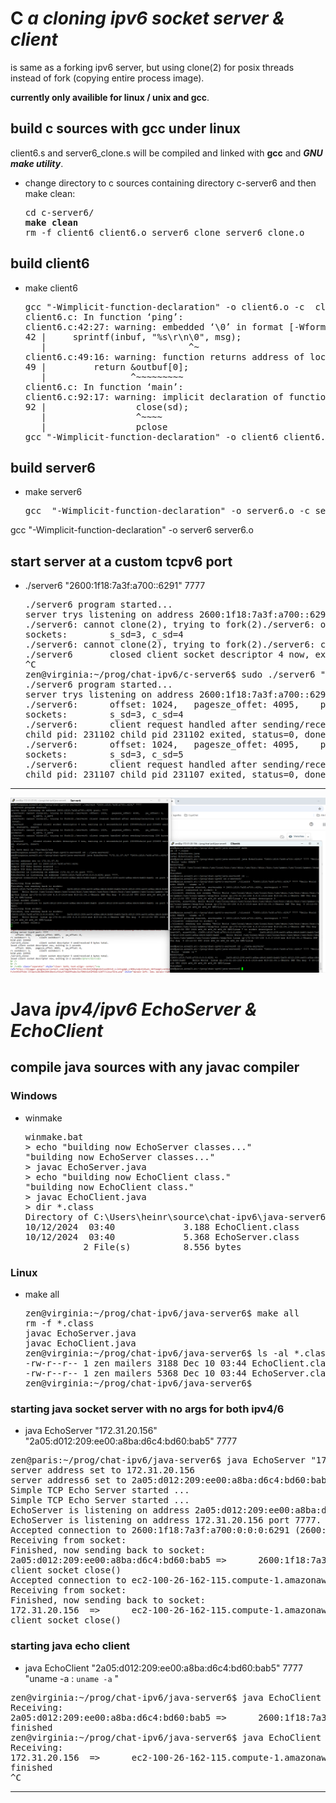 
# **C** *a cloning ipv6 socket server & client*

is same as a forking ipv6 server, but using clone(2) for posix threads instead of fork (copying entire process image).

<b>currently only availible for linux / unix and gcc</b>.

## build c sources with gcc under linux

client6.s and server6_clone.s will be compiled and linked with **gcc** and ***GNU make utility***.

- change directory to c sources containing directory c-server6 and then make clean:
  <pre>cd c-server6/
  <b>make clean</b>
  rm -f client6 client6.o server6_clone server6_clone.o
  </pre>
  
## build client6

- make client6
  <pre>gcc "-Wimplicit-function-declaration" -o client6.o -c  client6.c
  client6.c: In function ‘ping’:
  client6.c:42:27: warning: embedded ‘\0’ in format [-Wformat-contains-nul]
  42 |     sprintf(inbuf, "%s\r\n\0", msg); 
     |                           ^~
  client6.c:49:16: warning: function returns address of local variable [-Wreturn-local-addr]
  49 |         return &outbuf[0];
     |                ^~~~~~~~~~
  client6.c: In function ‘main’:
  client6.c:92:17: warning: implicit declaration of function ‘close’; did you mean ‘pclose’? [-Wimplicit-function-declaration]
  92 |                 close(sd);
     |                 ^~~~~
     |                 pclose
  gcc "-Wimplicit-function-declaration" -o client6 client6.o</pre>

## build server6

- make server6
  <pre>gcc  "-Wimplicit-function-declaration" -o server6.o -c server6.c
gcc "-Wimplicit-function-declaration"  -o server6 server6.o</pre>

## start server at a custom tcpv6 port

- ./server6 "2600:1f18:7a3f:a700::6291" 7777
  <pre>./server6 program started...
  server trys listening on address 2600:1f18:7a3f:a700::6291 port: 7777
  ./server6: cannot clone(2), trying to fork(2)./server6: offset: 1024,   pagesze_offet: 4095,    pa_offset: 0,
  sockets:        s_sd=3, c_sd=4
  ./server6: cannot clone(2), trying to fork(2)./server6: client request handled after sending/receiving 136 bytes total.
  ./server6       closed client socket descriptor 4 now, exiting in 1 secondchild pid: 231095child pid 231095 exited, status=0, done=1
  ^C
  zen@virginia:~/prog/chat-ipv6/c-server6$ sudo ./server6 "2600:1f18:7a3f:a700::6291" 7777
  ./server6 program started...
  server trys listening on address 2600:1f18:7a3f:a700::6291 port: 7777
  ./server6:      offset: 1024,   pagesze_offet: 4095,    pa_offset: 0,
  sockets:        s_sd=3, c_sd=4
  ./server6:      client request handled after sending/receiving 136 bytes total.
  child pid: 231102 child pid 231102 exited, status=0, done=1
  ./server6:      offset: 1024,   pagesze_offet: 4095,    pa_offset: 0,
  sockets:        s_sd=3, c_sd=5
  ./server6:      client request handled after sending/receiving 135 bytes total.
  child pid: 231107 child pid 231107 exited, status=0, done=1</pre>

<hr />

<a href="LinuxTerm.png" target="_blank"><img src="LinuxTerm.png" border="0" /></a>

# **Java** *ipv4/ipv6 EchoServer & EchoClient*

## compile java sources with any javac compiler

### Windows 

- winmake
  <pre>winmake.bat
  > echo "building now EchoServer classes..."
  "building now EchoServer classes..."
  > javac EchoServer.java
  > echo "building now EchoClient class."
  "building now EchoClient class."
  > javac EchoClient.java
  > dir *.class
  Directory of C:\Users\heinr\source\chat-ipv6\java-server6
  10/12/2024  03:40             3.188 EchoClient.class
  10/12/2024  03:40             5.368 EchoServer.class
             2 File(s)          8.556 bytes</pre>

### Linux

- make all
  <pre>zen@virginia:~/prog/chat-ipv6/java-server6$ make all
  rm -f *.class
  javac EchoServer.java
  javac EchoClient.java
  zen@virginia:~/prog/chat-ipv6/java-server6$ ls -al *.class
  -rw-r--r-- 1 zen mailers 3188 Dec 10 03:44 EchoClient.class
  -rw-r--r-- 1 zen mailers 5368 Dec 10 03:44 EchoServer.class
  zen@virginia:~/prog/chat-ipv6/java-server6$</pre>

### starting java socket server with no args for both ipv4/6

- java EchoServer "172.31.20.156" "2a05:d012:209:ee00:a8ba:d6c4:bd60:bab5" 7777
<pre>zen@paris:~/prog/chat-ipv6/java-server6$ java EchoServer "172.31.20.156" "2a05:d012:209:ee00:a8ba:d6c4:bd60:bab5" 7777
server address set to 172.31.20.156
server address6 set to 2a05:d012:209:ee00:a8ba:d6c4:bd60:bab5
Simple TCP Echo Server started ...
Simple TCP Echo Server started ...
EchoServer is listening on address 2a05:d012:209:ee00:a8ba:d6c4:bd60:bab5 port 7777.
EchoServer is listening on address 172.31.20.156 port 7777.
Accepted connection to 2600:1f18:7a3f:a700:0:0:0:6291 (2600:1f18:7a3f:a700:0:0:0:6291) on port 58318.
Receiving from socket:
Finished, now sending back to socket:
2a05:d012:209:ee00:a8ba:d6c4:bd60:bab5 =>      2600:1f18:7a3f:a700:0:0:0:6291   uname -a : Linux ip-172-31-57-91 6.8.0-1019-aws #21-Ubuntu SMP Wed Nov  6 21:21:49 UTC 2024 x86_64 x86_64 x86_64 GNU/Linux
client socket close()
Accepted connection to ec2-100-26-162-115.compute-1.amazonaws.com (100.26.162.115) on port 48304.
Receiving from socket:
Finished, now sending back to socket:
172.31.20.156  =>      ec2-100-26-162-115.compute-1.amazonaws.com/100.26.162.115       uname -a : Linux ip-172-31-57-91 6.8.0-1019-aws #21-Ubuntu SMP Wed Nov  6 21:21:49 UTC 2024 x86_64 x86_64 x86_64 GNU/Linux
client socket close()</pre>

### starting java echo client

- java EchoClient "2a05:d012:209:ee00:a8ba:d6c4:bd60:bab5"  7777 "uname -a : `uname -a` "
<pre>zen@virginia:~/prog/chat-ipv6/java-server6$ java EchoClient "2a05:d012:209:ee00:a8ba:d6c4:bd60:bab5"  7777 "uname -a : `uname -a` "
Receiving:
2a05:d012:209:ee00:a8ba:d6c4:bd60:bab5 =>      2600:1f18:7a3f:a700:0:0:0:6291   uname -a : Linux ip-172-31-57-91 6.8.0-1019-aws #21-Ubuntu SMP Wed Nov  6 21:21:49 UTC 2024 x86_64 x86_64 x86_64 GNU/Linux
finished
zen@virginia:~/prog/chat-ipv6/java-server6$ java EchoClient "<b>13.38.136.165</b>"  <b>7777</b> "uname -a : <i>`uname -a`</i> "
Receiving:
172.31.20.156  =>      ec2-100-26-162-115.compute-1.amazonaws.com/100.26.162.115       uname -a : Linux ip-172-31-57-91 6.8.0-1019-aws #21-Ubuntu SMP Wed Nov  6 21:21:49 UTC 2024 x86_64 x86_64 x86_64 GNU/Linux
finished
^C</pre>

<hr />
